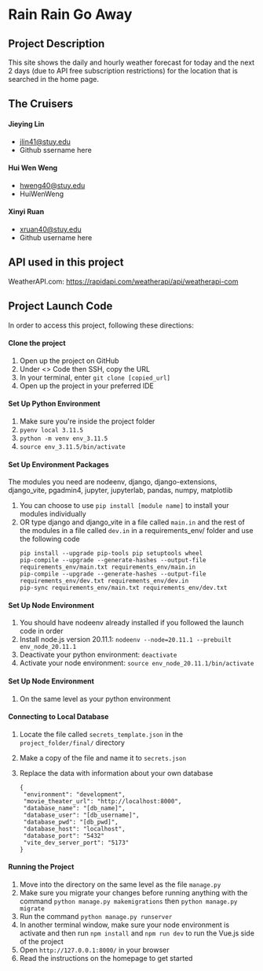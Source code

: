 # Rain Rain Go Away 

## Project Description

This site shows the daily and hourly weather forecast for today and the next 2 days (due to API free subscription restrictions) for the location that is searched in the home page. 

## The Cruisers
#### Jieying Lin
- jlin41@stuy.edu
- Github ssername here

#### Hui Wen Weng
- hweng40@stuy.edu
- HuiWenWeng

#### Xinyi Ruan
- xruan40@stuy.edu
- Github username here

## API used in this project
WeatherAPI.com: https://rapidapi.com/weatherapi/api/weatherapi-com

## Project Launch Code
In order to access this project, following these directions:

#### Clone the project
1. Open up the project on GitHub 
2. Under <> Code then SSH, copy the URL
3. In your terminal, enter `git clone [copied_url]`
4. Open up the project in your preferred IDE

#### Set Up Python Environment
1. Make sure you're inside the project folder
2. `pyenv local 3.11.5`
3. `python -m venv env_3.11.5`
4. `source env_3.11.5/bin/activate`

#### Set Up Environment Packages
The modules you need are nodeenv, django, django-extensions, django_vite, pgadmin4, jupyter, jupyterlab, pandas, numpy, matplotlib
1. You can choose to use `pip install [module name]` to install your modules individually
2. OR type django and django_vite in a file called `main.in` and the rest of the modules in a file called `dev.in` in a requirements_env/ folder and use the following code
   ```
   pip install --upgrade pip-tools pip setuptools wheel
   pip-compile --upgrade --generate-hashes --output-file requirements_env/main.txt requirements_env/main.in
   pip-compile --upgrade --generate-hashes --output-file requirements_env/dev.txt requirements_env/dev.in  
   pip-sync requirements_env/main.txt requirements_env/dev.txt
   ```

#### Set Up Node Environment
1. You should have nodeenv already installed if you followed the launch code in order
2. Install node.js version 20.11.1: `nodeenv --node=20.11.1 --prebuilt env_node_20.11.1`
3. Deactivate your python environment: `deactivate`
4. Activate your node environment: `source env_node_20.11.1/bin/activate`

#### Set Up Node Environment
1. On the same level as your python environment

#### Connecting to Local Database
1. Locate the file called `secrets_template.json` in the `project_folder/final/` directory
2. Make a copy of the file and name it to `secrets.json`
3. Replace the data with information about your own database
   
   ```
   {
    "environment": "development",
    "movie_theater_url": "http://localhost:8000",
    "database_name": "[db_name]",
    "database_user": "[db_username]",
    "database_pwd": "[db_pwd]",
    "database_host": "localhost",
    "database_port": "5432"
    "vite_dev_server_port": "5173"
   }
   ```

#### Running the Project
1. Move into the directory on the same level as the file `manage.py`
2. Make sure you migrate your changes before running anything with the command `python manage.py makemigrations` then `python manage.py migrate`
3. Run the command `python manage.py runserver`
4. In another terminal window, make sure your node environment is activate and then run `npm install` and `npm run dev` to run the Vue.js side of the project
5. Open `http://127.0.0.1:8000/` in your browser
6. Read the instructions on the homepage to get started
